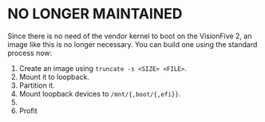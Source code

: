 # NO LONGER MAINTAINED

Since there is no need of the vendor kernel to boot on the VisionFive 2, an image like this is no longer necessary. You can build one using the standard process now:


1. Create an image using `truncate -s <SIZE> <FILE>`.
2. Mount it to loopback.
3. Partition it.
4. Mount loopback devices to `/mnt/{,boot/{,efi}}`.
5. <standard Arch Linux installation procedure from here>
6. Profit
